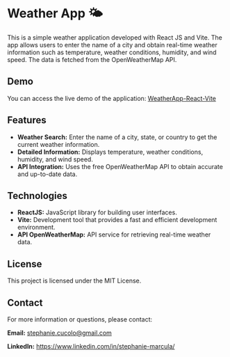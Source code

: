 
# Weather App 🌤️

This is a simple weather application developed with React JS and Vite. The app allows users to enter the name of a city and obtain real-time weather information such as temperature, weather conditions, humidity, and wind speed. The data is fetched from the OpenWeatherMap API.



## Demo

You can access the live demo of the application: [WeatherApp-React-Vite](https://stephanie-marcula.github.io/WeatherApp-React-Vite/)

## Features

- **Weather Search:** Enter the name of a city, state, or country to get the current weather information.
- **Detailed Information:** Displays temperature, weather conditions, humidity, and wind speed.
- **API Integration:** Uses the free OpenWeatherMap API to obtain accurate and up-to-date data.
## Technologies

- **ReactJS:** JavaScript library for building user interfaces.
- **Vite:** Development tool that provides a fast and efficient development environment.
- **API OpenWeatherMap:** API service for retrieving real-time weather data.
## License

This project is licensed under the MIT License.
## Contact

For more information or questions, please contact:

**Email:** stephanie.cucolo@gmail.com

**LinkedIn:** https://www.linkedin.com/in/stephanie-marcula/
